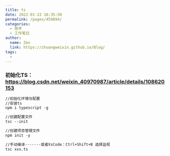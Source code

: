 ```yaml
---
title: ts
date: 2022-01-22 16:35:50
permalink: /pages/459894/
categories: 
  - 技术
  - 工作笔记
author: 
  name: Zen
  link: https://zhuangweixin.github.io/Blog/
tags: 
  - 
---
```

### 初始化TS：https://blog.csdn.net/weixin_40970987/article/details/108620153

```markdown
//初始化环境与配置
//安装ts
npm i typescript -g

//创建配置文件
tsc --init

//创建项目管理文件
npm init -y

//手动编译-------或者VsCode：Ctrl+Shift+B 选择监视
tsc xxx.ts
```

